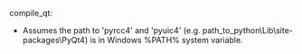 compile_qt:
- Assumes the path to 'pyrcc4' and 'pyuic4' (e.g. path_to_python\Lib\site-packages\PyQt4) is in Windows %PATH% system variable.